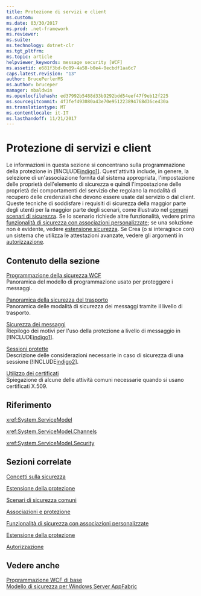 ```yaml
---
title: Protezione di servizi e client
ms.custom: 
ms.date: 03/30/2017
ms.prod: .net-framework
ms.reviewer: 
ms.suite: 
ms.technology: dotnet-clr
ms.tgt_pltfrm: 
ms.topic: article
helpviewer_keywords: message security [WCF]
ms.assetid: e681f3bd-0c09-4a58-b0e4-0ecbdf1aa6c7
caps.latest.revision: "13"
author: BrucePerlerMS
ms.author: bruceper
manager: mbaldwin
ms.openlocfilehash: ed37992b5488d33b9292bdd54eef47f9eb12f225
ms.sourcegitcommit: 4f3fef493080a43e70e951223894768d36ce430a
ms.translationtype: MT
ms.contentlocale: it-IT
ms.lasthandoff: 11/21/2017
---
```

# <a name="securing-services-and-clients"></a>Protezione di servizi e client
Le informazioni in questa sezione si concentrano sulla programmazione della protezione in [!INCLUDE[indigo1](../../../../includes/indigo1-md.md)]. Quest'attività include, in genere, la selezione di un'associazione fornita dal sistema appropriata, l'impostazione delle proprietà dell'elemento di sicurezza e quindi l'impostazione delle proprietà dei comportamenti del servizio che regolano la modalità di recupero delle credenziali che devono essere usate dal servizio o dal client. Queste tecniche di soddisfare i requisiti di sicurezza della maggior parte degli utenti per la maggior parte degli scenari, come illustrato nel [comuni scenari di sicurezza](../../../../docs/framework/wcf/feature-details/common-security-scenarios.md). Se lo scenario richiede altre funzionalità, vedere prima [funzionalità di sicurezza con associazioni personalizzate](../../../../docs/framework/wcf/feature-details/security-capabilities-with-custom-bindings.md); se una soluzione non è evidente, vedere [estensione sicurezza](../../../../docs/framework/wcf/extending/extending-security.md). Se Crea (o si interagisce con) un sistema che utilizza le attestazioni avanzate, vedere gli argomenti in [autorizzazione](../../../../docs/framework/wcf/feature-details/authorization-in-wcf.md).  
  
## <a name="in-this-section"></a>Contenuto della sezione  
 [Programmazione della sicurezza WCF](../../../../docs/framework/wcf/feature-details/programming-wcf-security.md)  
 Panoramica del modello di programmazione usato per proteggere i messaggi.  
  
 [Panoramica della sicurezza del trasporto](../../../../docs/framework/wcf/feature-details/transport-security-overview.md)  
 Panoramica delle modalità di sicurezza dei messaggi tramite il livello di trasporto.  
  
 [Sicurezza dei messaggi](../../../../docs/framework/wcf/feature-details/message-security-in-wcf.md)  
 Riepilogo dei motivi per l'uso della protezione a livello di messaggio in [!INCLUDE[indigo1](../../../../includes/indigo1-md.md)].  
  
 [Sessioni protette](../../../../docs/framework/wcf/feature-details/secure-sessions.md)  
 Descrizione delle considerazioni necessarie in caso di sicurezza di una sessione [!INCLUDE[indigo2](../../../../includes/indigo2-md.md)].  
  
 [Utilizzo dei certificati](../../../../docs/framework/wcf/feature-details/working-with-certificates.md)  
 Spiegazione di alcune delle attività comuni necessarie quando si usano certificati X.509.  
  
## <a name="reference"></a>Riferimento  
 <xref:System.ServiceModel>  
  
 <xref:System.ServiceModel.Channels>  
  
 <xref:System.ServiceModel.Security>  
  
## <a name="related-sections"></a>Sezioni correlate  
 [Concetti sulla sicurezza](../../../../docs/framework/wcf/feature-details/security-concepts.md)  
  
 [Estensione della protezione](../../../../docs/framework/wcf/extending/extending-security.md)  
  
 [Scenari di sicurezza comuni](../../../../docs/framework/wcf/feature-details/common-security-scenarios.md)  
  
 [Associazioni e protezione](../../../../docs/framework/wcf/feature-details/bindings-and-security.md)  
  
 [Funzionalità di sicurezza con associazioni personalizzate](../../../../docs/framework/wcf/feature-details/security-capabilities-with-custom-bindings.md)  
  
 [Estensione della protezione](../../../../docs/framework/wcf/extending/extending-security.md)  
  
 [Autorizzazione](../../../../docs/framework/wcf/feature-details/authorization-in-wcf.md)  
  
## <a name="see-also"></a>Vedere anche  
 [Programmazione WCF di base](../../../../docs/framework/wcf/basic-wcf-programming.md)  
 [Modello di sicurezza per Windows Server AppFabric](http://go.microsoft.com/fwlink/?LinkID=201279&clcid=0x409)
